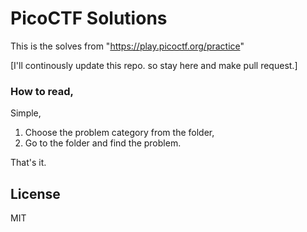 # PicoCTF Solutions

This is the solves from "https://play.picoctf.org/practice"

[I'll continously update this repo. so stay here and make pull request.]

### How to read,
  Simple,
  1. Choose the problem category from the folder,
  2. Go to the folder and find the problem.
  
  That's it.
  
  ## License

MIT
  

